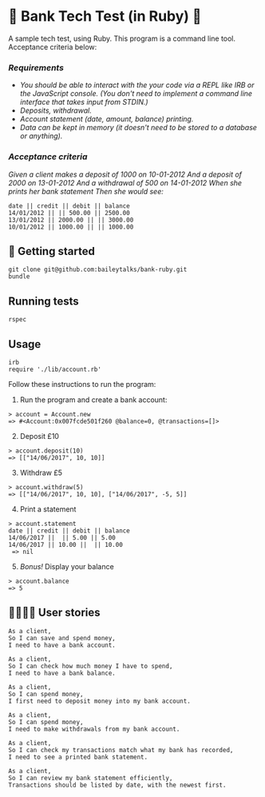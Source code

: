# 🏦 Bank Tech Test (in Ruby) 🏦

A sample tech test, using Ruby. This program is a command line tool. Acceptance criteria below:

### *Requirements*
* *You should be able to interact with the your code via a REPL like IRB or the JavaScript console. (You don't need to implement a command line interface that takes input from STDIN.)*
* *Deposits, withdrawal.*
* *Account statement (date, amount, balance) printing.*
* *Data can be kept in memory (it doesn't need to be stored to a database or anything).*

### *Acceptance criteria*

*Given a client makes a deposit of 1000 on 10-01-2012 And a deposit of 2000 on 13-01-2012 And a withdrawal of 500 on 14-01-2012 When she prints her bank statement Then she would see:*
```
date || credit || debit || balance
14/01/2012 || || 500.00 || 2500.00
13/01/2012 || 2000.00 || || 3000.00
10/01/2012 || 1000.00 || || 1000.00
```

## 🏁 Getting started
```
git clone git@github.com:baileytalks/bank-ruby.git
bundle
```
## Running tests

`rspec`

## Usage
```
irb
require './lib/account.rb'
```
Follow these instructions to run the program:

1. Run the program and create a bank account:
```
> account = Account.new
=> #<Account:0x007fcde501f260 @balance=0, @transactions=[]>
```
2. Deposit £10
```
> account.deposit(10)
=> [["14/06/2017", 10, 10]]
```
3. Withdraw £5
```
> account.withdraw(5)
=> [["14/06/2017", 10, 10], ["14/06/2017", -5, 5]]
```
4. Print a statement
```
> account.statement
date || credit || debit || balance
14/06/2017 ||  || 5.00 || 5.00
14/06/2017 || 10.00 ||  || 10.00
 => nil
```
5. *Bonus!* Display your balance
```
> account.balance
=> 5
```

## 👨‍👩‍👧‍👦 User stories
```
As a client,
So I can save and spend money,
I need to have a bank account.

As a client,
So I can check how much money I have to spend,
I need to have a bank balance.

As a client,
So I can spend money,
I first need to deposit money into my bank account.

As a client,
So I can spend money,
I need to make withdrawals from my bank account.

As a client,
So I can check my transactions match what my bank has recorded,
I need to see a printed bank statement.

As a client,
So I can review my bank statement efficiently,
Transactions should be listed by date, with the newest first.
```

